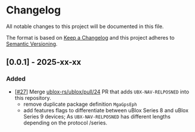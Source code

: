 # Changelog

All notable changes to this project will be documented in this file.

The format is based on [Keep a Changelog](http://keepachangelog.com/en/1.0.0/) and this project adheres to [Semantic Versioning](https://semver.org/spec/v2.0.0.html).

## [0.0.1] - 2025-xx-xx
### Added
- [[#27](https://github.com/andrei-ng/u-blox.rs/pull/27)] Merge [ublox-rs/ublox/pull/24](https://github.com/ublox-rs/ublox/pull/24) PR that adds `UBX-NAV-RELPOSNED` into this repository.
    - remove duplicate package definition `MgaGpsEph`
    - add features flags to differentiate between uBlox Series 8 and uBlox Series 9 devices; As  `UBX-NAV-RELPOSNED` has different lengths depending on the protocol /series.